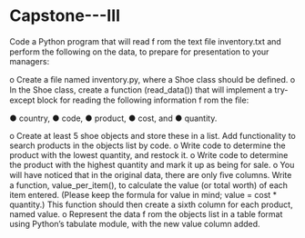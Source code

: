 # Capstone---III
Code a Python program that will read f rom the text ﬁle inventory.txt and
perform the following on the data, to prepare for presentation to your
managers:

o Create a ﬁle named inventory.py, where a Shoe class should be
deﬁned.
o In the Shoe class, create a function (read_data()) that will
implement a try-except block for reading the following information
f rom the ﬁle:

● country,
● code,
● product,
● cost, and
● quantity.

o Create at least 5 shoe objects and store these in a list. Add
functionality to search products in the objects list by code.
o Write code to determine the product with the lowest quantity, and
restock it.
o Write code to determine the product with the highest quantity and
mark it up as being for sale.
o You will have noticed that in the original data, there are only ﬁve
columns. Write a function, value_per_item(), to calculate the value
(or total worth) of each item entered. (Please keep the formula for
value in mind; value = cost * quantity.) This function should then
create a sixth column for each product, named value.
o Represent the data f rom the objects list in a table format using
Python’s tabulate module, with the new value column added.
